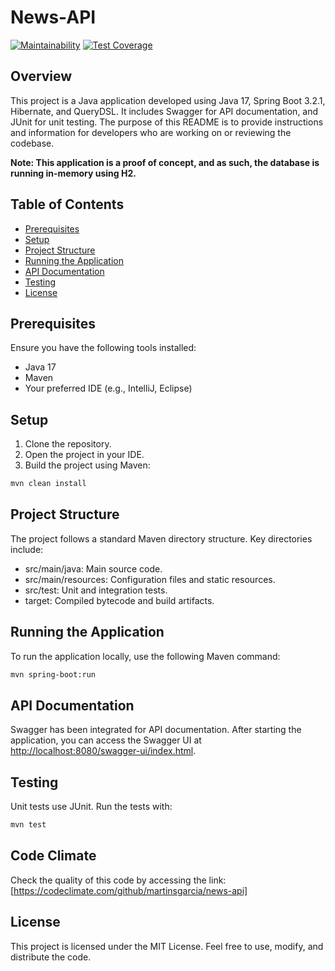 # News-API

[![Maintainability](https://api.codeclimate.com/v1/badges/583c765582c9f252aaf9/maintainability)](https://codeclimate.com/github/martinsgarcia/news-api/maintainability)
[![Test Coverage](https://api.codeclimate.com/v1/badges/583c765582c9f252aaf9/test_coverage)](https://codeclimate.com/github/martinsgarcia/news-api/test_coverage)

## Overview

This project is a Java application developed using Java 17, Spring Boot 3.2.1, Hibernate, and QueryDSL. It includes Swagger for API documentation, and JUnit for unit testing. The purpose of this README is to provide instructions and information for developers who are working on or reviewing the codebase.

**Note: This application is a proof of concept, and as such, the database is running in-memory using H2.**


## Table of Contents

- [Prerequisites](#prerequisites)
- [Setup](#setup)
- [Project Structure](#project-structure)
- [Running the Application](#running-the-application)
- [API Documentation](#api-documentation)
- [Testing](#testing)
- [License](#license)

## Prerequisites

Ensure you have the following tools installed:

- Java 17
- Maven
- Your preferred IDE (e.g., IntelliJ, Eclipse)

## Setup

1. Clone the repository. 
2. Open the project in your IDE.
3. Build the project using Maven:
```bash
mvn clean install
```

## Project Structure

The project follows a standard Maven directory structure. Key directories include:

- src/main/java: Main source code.
- src/main/resources: Configuration files and static resources.
- src/test: Unit and integration tests.
- target: Compiled bytecode and build artifacts.


## Running the Application

To run the application locally, use the following Maven command:

```bash
mvn spring-boot:run
```

##  API Documentation

Swagger has been integrated for API documentation. After starting the application, you can access the Swagger UI at [http://localhost:8080/swagger-ui/index.html](http://localhost:8080/swagger-ui/index.html).

## Testing

Unit tests use JUnit. Run the tests with:

```bash
mvn test
```

## Code Climate
Check the quality of this code by accessing the link: [https://codeclimate.com/github/martinsgarcia/news-api]

## License

This project is licensed under the MIT License. Feel free to use, modify, and distribute the code.
